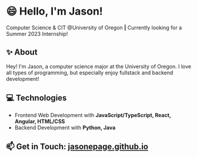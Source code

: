 # :smile: Hello, I'm Jason!
Computer Science & CIT @University of Oregon **|** Currently looking for a Summer 2023 Internship!
 
## :sparkles: About
Hey! I'm Jason, a computer science major at the University of Oregon. I love all types of programming, but especially enjoy fullstack and backend development!

## :computer: Technologies
- Frontend Web Development with **JavaScript/TypeScript, React, Angular, HTML/CSS**
- Backend Development with **Python, Java**

## :mailbox: Get in Touch: [jasonepage.github.io](https://jasonepage.github.io)
